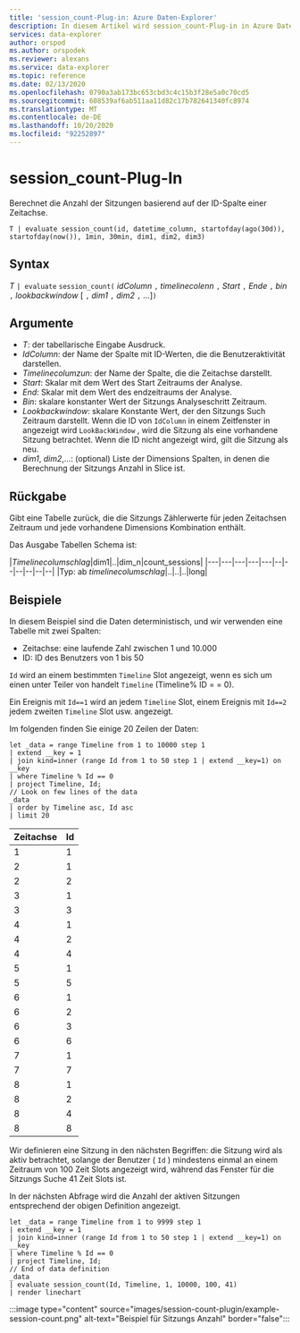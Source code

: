 ```yaml
---
title: 'session_count-Plug-in: Azure Daten-Explorer'
description: In diesem Artikel wird session_count-Plug-in in Azure Daten-Explorer beschrieben.
services: data-explorer
author: orspod
ms.author: orspodek
ms.reviewer: alexans
ms.service: data-explorer
ms.topic: reference
ms.date: 02/13/2020
ms.openlocfilehash: 0790a3ab173bc653cbd3c4c15b3f28e5a0c70cd5
ms.sourcegitcommit: 608539af6ab511aa11d82c17b782641340fc8974
ms.translationtype: MT
ms.contentlocale: de-DE
ms.lasthandoff: 10/20/2020
ms.locfileid: "92252897"
---
```

# <a name="session_count-plugin"></a>session_count-Plug-In

Berechnet die Anzahl der Sitzungen basierend auf der ID-Spalte einer Zeitachse.

```kusto
T | evaluate session_count(id, datetime_column, startofday(ago(30d)), startofday(now()), 1min, 30min, dim1, dim2, dim3)
```

## <a name="syntax"></a>Syntax

*T* `| evaluate` `session_count(` *idColumn* `,` *timelinecolenn* `,` *Start* `,` *Ende* `,` *bin* `,` *lookbackwindow* [ `,` *dim1* `,` *dim2* `,` ...]`)`

## <a name="arguments"></a>Argumente

* *T*: der tabellarische Eingabe Ausdruck.
* *IdColumn*: der Name der Spalte mit ID-Werten, die die Benutzeraktivität darstellen. 
* *Timelinecolumzun*: der Name der Spalte, die die Zeitachse darstellt.
* *Start*: Skalar mit dem Wert des Start Zeitraums der Analyse.
* *End*: Skalar mit dem Wert des endzeitraums der Analyse.
* *Bin*: skalare konstanter Wert der Sitzungs Analyseschritt Zeitraum.
* *Lookbackwindow*: skalare Konstante Wert, der den Sitzungs Such Zeitraum darstellt. Wenn die ID von `IdColumn` in einem Zeitfenster in angezeigt wird `LookBackWindow` , wird die Sitzung als eine vorhandene Sitzung betrachtet. Wenn die ID nicht angezeigt wird, gilt die Sitzung als neu.
* *dim1*, *dim2*,...: (optional) Liste der Dimensions Spalten, in denen die Berechnung der Sitzungs Anzahl in Slice ist.

## <a name="returns"></a>Rückgabe

Gibt eine Tabelle zurück, die die Sitzungs Zählerwerte für jeden Zeitachsen Zeitraum und jede vorhandene Dimensions Kombination enthält.

Das Ausgabe Tabellen Schema ist:

|*Timelinecolumschlag*|dim1|..|dim_n|count_sessions|
|---|---|---|---|---|--|--|--|--|--|--|
|Typ: ab *timelinecolumschlag*|..|..|..|long|


## <a name="examples"></a>Beispiele

In diesem Beispiel sind die Daten deterministisch, und wir verwenden eine Tabelle mit zwei Spalten:
- Zeitachse: eine laufende Zahl zwischen 1 und 10.000
- ID: ID des Benutzers von 1 bis 50

`Id` wird an einem bestimmten `Timeline` Slot angezeigt, wenn es sich um einen unter Teiler von handelt `Timeline` (Timeline% ID = = 0).

Ein Ereignis mit `Id==1` wird an jedem `Timeline` Slot, einem Ereignis mit `Id==2` jedem zweiten `Timeline` Slot usw. angezeigt.

Im folgenden finden Sie einige 20 Zeilen der Daten:

<!-- csl: https://help.kusto.windows.net/Samples -->
```kusto
let _data = range Timeline from 1 to 10000 step 1
| extend __key = 1
| join kind=inner (range Id from 1 to 50 step 1 | extend __key=1) on __key
| where Timeline % Id == 0
| project Timeline, Id;
// Look on few lines of the data
_data
| order by Timeline asc, Id asc
| limit 20
```

|Zeitachse|Id|
|---|---|
|1|1|
|2|1|
|2|2|
|3|1|
|3|3|
|4|1|
|4|2|
|4|4|
|5|1|
|5|5|
|6|1|
|6|2|
|6|3|
|6|6|
|7|1|
|7|7|
|8|1|
|8|2|
|8|4|
|8|8|

Wir definieren eine Sitzung in den nächsten Begriffen: die Sitzung wird als aktiv betrachtet, solange der Benutzer ( `Id` ) mindestens einmal an einem Zeitraum von 100 Zeit Slots angezeigt wird, während das Fenster für die Sitzungs Suche 41 Zeit Slots ist.

In der nächsten Abfrage wird die Anzahl der aktiven Sitzungen entsprechend der obigen Definition angezeigt.

<!-- csl: https://help.kusto.windows.net/Samples -->
```kusto
let _data = range Timeline from 1 to 9999 step 1
| extend __key = 1
| join kind=inner (range Id from 1 to 50 step 1 | extend __key=1) on __key
| where Timeline % Id == 0
| project Timeline, Id;
// End of data definition
_data
| evaluate session_count(Id, Timeline, 1, 10000, 100, 41)
| render linechart 
```

:::image type="content" source="images/session-count-plugin/example-session-count.png" alt-text="Beispiel für Sitzungs Anzahl" border="false":::
